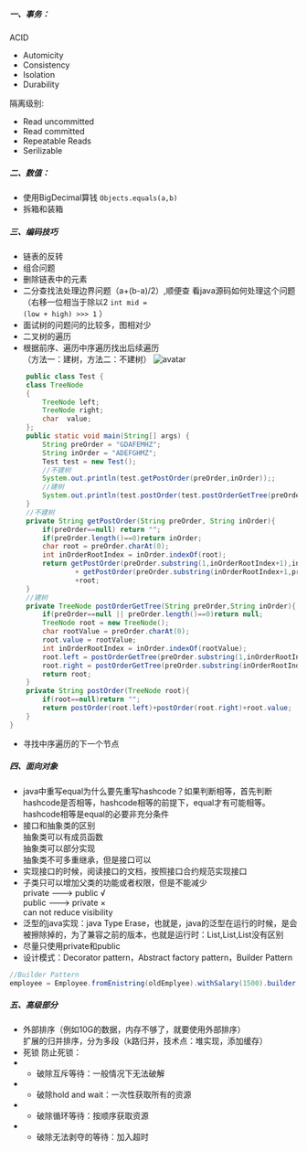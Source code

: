 ﻿##### 一、事务：
 ACID
- Automicity
- Consistency
- Isolation
- Durability


隔离级别:
- Read uncommitted
- Read committed
- Repeatable Reads
- Serilizable
##### 二、数值：
- 使用BigDecimal算钱
<code>Objects.equals(a,b)</code>
- 拆箱和装箱
##### 三、编码技巧
- 链表的反转
- 组合问题
- 删除链表中的元素
- 二分查找法处理边界问题（a+(b-a)/2）,顺便查 看java源码如何处理这个问题</br>
（右移一位相当于除以2
<code>int mid = (low + high) >>> 1</code>
）
- 面试树的问题问的比较多，图相对少
- 二叉树的遍历
- 根据前序、遍历中序遍历找出后续遍历</br>
（方法一：建树，方法二：不建树）
![avatar](http://images2015.cnblogs.com/blog/795187/201510/795187-20151023201552927-578458496.png)
```java
    public class Test {
    class TreeNode
    {
        TreeNode left;
        TreeNode right;
        char  value;
    };
    public static void main(String[] args) {
        String preOrder = "GDAFEMHZ";
        String inOrder = "ADEFGHMZ";
        Test test = new Test();
        //不建树
        System.out.println(test.getPostOrder(preOrder,inOrder));;
        //建树
        System.out.println(test.postOrder(test.postOrderGetTree(preOrder,inOrder) ));
    }
    //不建树
    private String getPostOrder(String preOrder, String inOrder){
        if(preOrder==null) return "";
        if(preOrder.length()==0)return inOrder;
        char root = preOrder.charAt(0);
        int inOrderRootIndex = inOrder.indexOf(root);
        return getPostOrder(preOrder.substring(1,inOrderRootIndex+1),inOrder.substring(0,inOrderRootIndex))
                + getPostOrder(preOrder.substring(inOrderRootIndex+1,preOrder.length()),inOrder.substring(inOrderRootIndex+1,preOrder.length()))
                +root;
    }
    //建树
    private TreeNode postOrderGetTree(String preOrder,String inOrder){
        if(preOrder==null || preOrder.length()==0)return null;
        TreeNode root = new TreeNode();
        char rootValue = preOrder.charAt(0);
        root.value = rootValue;
        int inOrderRootIndex = inOrder.indexOf(rootValue);
        root.left = postOrderGetTree(preOrder.substring(1,inOrderRootIndex+1),inOrder.substring(0,inOrderRootIndex));
        root.right = postOrderGetTree(preOrder.substring(inOrderRootIndex+1,preOrder.length()),inOrder.substring(inOrderRootIndex+1,preOrder.length()));
        return root;
    }
    private String postOrder(TreeNode root){
        if(root==null)return "";
        return postOrder(root.left)+postOrder(root.right)+root.value;
    }
}
```
- 寻找中序遍历的下一个节点
##### 四、面向对象
- java中重写equal为什么要先重写hashcode？如果判断相等，首先判断hashcode是否相等，hashcode相等的前提下，equal才有可能相等。hashcode相等是equal的必要非充分条件
- 接口和抽象类的区别</br>
抽象类可以有成员函数</br>
抽象类可以部分实现</br>
抽象类不可多重继承，但是接口可以
- 实现接口的时候，阅读接口的文档，按照接口合约规范实现接口
- 子类只可以增加父类的功能或者权限，但是不能减少</br>
private ---> public   √</br>
public  ---> private ×</br>
can not reduce visibility
- 泛型的java实现：java Type Erase，也就是，java的泛型在运行的时候，是会被擦除掉的，为了兼容之前的版本，也就是运行时：List,List<String>,List<Integer>没有区别
- 尽量只使用private和public
- 设计模式：Decorator pattern，Abstract factory pattern，Builder Pattern</br>
```java
//Builder Pattern
employee = Employee.fromEnistring(oldEmplyee).withSalary(1500).builder
```
##### 五、高级部分
- 外部排序（例如10G的数据，内存不够了，就要使用外部排序）</br>
扩展的归并排序，分为多段（k路归并，技术点：堆实现，添加缓存）
- 死锁
防止死锁：</br>
- - 破除互斥等待：一般情况下无法破解
- - 破除hold and wait：一次性获取所有的资源
- - 破除循环等待：按顺序获取资源
- - 破除无法剥夺的等待：加入超时
